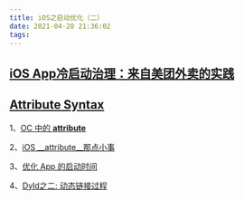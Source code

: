 ```yaml
---
title: iOS之启动优化（二）
date: 2021-04-20 21:36:02
tags:  
---
```


## [iOS App冷启动治理：来自美团外卖的实践](https://mp.weixin.qq.com/s/jN3jaNrvXczZoYIRCWZs7w)

## [Attribute Syntax](https://gcc.gnu.org/onlinedocs/gcc/Attribute-Syntax.html)

1、[OC 中的 __attribute__](https://www.jianshu.com/p/529dc0501bd3)

2、[iOS __attribute__那点小事](https://www.jianshu.com/p/abeee47e82d8)

3、[优化 App 的启动时间](http://yulingtianxia.com/blog/2016/10/30/Optimizing-App-Startup-Time/)

4、[Dyld之二: 动态链接过程](https://blog.cnbluebox.com/blog/2017/10/12/dyld2/)